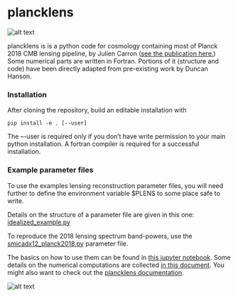 # plancklens

![alt text](https://readthedocs.org/projects/plancklens/badge/?version=latest)

plancklens is is a python code for cosmology containing most of Planck 2018 CMB lensing pipeline, by Julien Carron ([see the publication here.](https://arxiv.org/abs/1807.06210))
Some numerical parts are written in Fortran. Portions of it (structure and code) have been directly adapted from pre-existing work by Duncan Hanson.

### Installation

After cloning the repository, build an editable installation with
    
    pip install -e . [--user]

The –-user is required only if you don’t have write permission to your main python installation. A fortran compiler is required for a successful installation.

### Example parameter files

To use the examples lensing reconstruction parameter files, you will need further to define the environment variable $PLENS to some place safe to write.
    
Details on the structure of a parameter file are given in this one: [idealized_example.py](params/idealized_example.py)

To reproduce the 2018 lensing spectrum band-powers, use the [smicadx12_planck2018.py](params/smicadx12_planck2018.py) parameter file.


The basics on how to use them can be found in [this jupyter notebook](examples/lensingrec_quickstart.ipynb).
Some details on the numerical computations are collected [in this document](supplement.pdf).
You might also want to check out the [plancklens documentation](https://plancklens.readthedocs.io/en/latest).


![alt text](https://erc.europa.eu/sites/default/files/content/erc_banner-vertical.jpg)